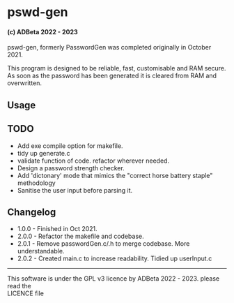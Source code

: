 # pswd-gen
#### <b> (c) ADBeta 2022 - 2023 </b>
pswd-gen, formerly PasswordGen was completed originally in October 2021.  

This program is designed to be reliable, fast, customisable and RAM secure.  
As soon as the password has been generated it is cleared from RAM and overwritten.  

## Usage

## TODO
* Add exe compile option for makefile.  
* tidy up generate.c  
* validate function of code. refactor wherever needed.  
* Design a password strength checker.  
* Add 'dictonary' mode that mimics the "correct horse battery staple" methodology  
* Sanitise the user input before parsing it.  

## Changelog
* 1.0.0 - Finished in Oct 2021.  
* 2.0.0 - Refactor the makefile and codebase.  
* 2.0.1 - Remove passwordGen.c/.h to merge codebase. More understandable.  
* 2.0.2 - Created main.c to increase readability. Tidied up userInput.c  

--------------------------------------------------------------------------------
This software is under the GPL v3 licence by ADBeta 2022 - 2023. please read the  
LICENCE file
